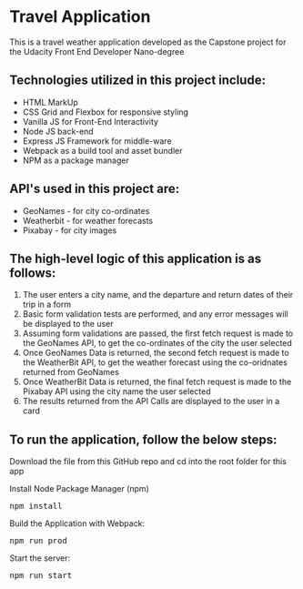 
# Travel Application

This is a travel weather application developed as the Capstone project for the Udacity Front End Developer Nano-degree

## Technologies utilized in this project include:

* HTML MarkUp
* CSS Grid and Flexbox for responsive styling
* Vanilla JS for Front-End Interactivity
* Node JS back-end
* Express JS Framework for middle-ware 
* Webpack as a build tool and asset bundler
* NPM as a package manager

## API's used in this project are:
* GeoNames - for city co-ordinates
* Weatherbit - for weather forecasts
* Pixabay - for city images

## The high-level logic of this application is as follows:
1. The user enters a city name, and the departure and return dates of their trip in a form
2. Basic form validation tests are performed, and any error messages will be displayed to the user
3. Assuming form validations are passed, the first fetch request is made to the GeoNames API, to get the co-ordinates of the city the user selected
4. Once GeoNames Data is returned, the second fetch request is made to the WeatherBit API, to get the weather forecast using the co-oridnates returned from GeoNames
5. Once WeatherBit Data is returned, the final fetch request is made to the Pixabay API using the city name the user selected
6. The results returned from the API Calls are displayed to the user in a card

## To run the application, follow the below steps:

Download the file from this GitHub repo and cd into the root folder for this app

Install Node Package Manager (npm)
<pre>npm install</pre>

Build the Application with Webpack:
<pre>npm run prod</pre>

Start the server:
<pre>npm run start</pre>

